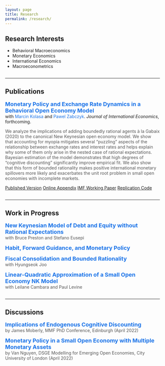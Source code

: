 ```yaml
---
layout: page
title: Research
permalink: /research/
---
```


<h2>Research Interests</h2>

- Behavioral Macroeconomics  
- Monetary Economics  
- International Economics  
- Macroeconometrics  

<hr style="margin: 30px 0;">

<h2>Publications</h2>

<p>
  <a href="https://www.sciencedirect.com/science/article/pii/S0022199625000431" target="_blank" style="font-size: 18px; font-weight: bold; color: #1a73e8; text-decoration: none;">
    Monetary Policy and Exchange Rate Dynamics in a Behavioral Open Economy Model
  </a><br>
  with 
  <a href="https://www.sghedoni.org/marcin-kolasa" target="_blank" style="color: #1a73e8; text-decoration: none;">Marcin Kolasa</a> and 
  <a href="https://www.ecb.europa.eu/pub/research/authors/profiles/pawel-zabczyk.en.html" target="_blank" style="color: #1a73e8; text-decoration: none;">Pawel Zabczyk</a>. 
  <em>Journal of International Economics</em>, forthcoming.
</p>

<p style="font-size: 14px; color: #555; margin-top: 5px;">
We analyze the implications of adding boundedly rational agents à la Gabaix (2020) to the canonical New Keynesian open economy model. We show that accounting for myopia mitigates several “puzzling” aspects of the relationship between exchange rates and interest rates and helps explain why some of them only arise in the nested case of rational expectations. Bayesian estimation of the model demonstrates that high degrees of “cognitive discounting” significantly improve empirical fit. We also show that this form of bounded rationality makes positive international monetary spillovers more likely and exacerbates the unit root problem in small open economies with incomplete markets.
</p>

<p class="research-buttons">
  <a class="research-btn" href="{{ site.baseurl }}/Files/JIE_pre.pdf" target="_blank">Published Version</a>
  <a class="research-btn" href="{{ site.baseurl }}/Files/JIE_app.pdf" target="_blank">Online Appendix</a>
  <a class="research-btn" href="{{ site.baseurl }}/Files/IMF_WP.pdf" target="_blank">IMF Working Paper</a>
  <a class="research-btn" href="https://data.mendeley.com/datasets/88kmcfxk8k/1" target="_blank">Replication Code</a>
</p> 

<hr style="margin: 30px 0;">

<h2>Work in Progress</h2>

<p style="margin-bottom: 0.5rem;">
  <span style="font-size: 18px; font-weight: bold; color: #1a73e8;">
    New Keynesian Model of Debt and Equity without Rational Expectations
  </span><br>
  <span style="font-size: 14px; color: #555;">
    with Bruce Preston and Stefano Eusepi
  </span>
</p>

<p style="margin-bottom: 0.5rem;">
  <span style="font-size: 18px; font-weight: bold; color: #1a73e8;">
    Habit, Forward Guidance, and Monetary Policy
  </span>
</p>

<p style="margin-bottom: 0.5rem;">
  <span style="font-size: 18px; font-weight: bold; color: #1a73e8;">
    Fiscal Consolidation and Bounded Rationality
  </span><br>
  <span style="font-size: 14px; color: #555;">
    with Hyungseok Joo
  </span>
</p>

<p style="margin-bottom: 0.5rem;">
  <span style="font-size: 18px; font-weight: bold; color: #1a73e8;">
    Linear-Quadratic Approximation of a Small Open Economy NK Model
  </span><br>
  <span style="font-size: 14px; color: #555;">
    with Leilane Cambara and Paul Levine
  </span>
</p>

<hr style="margin: 30px 0;">

<h2>Discussions</h2>

<p style="margin-bottom: 0.5rem;">
  <span style="font-size: 18px; font-weight: bold; color: #1a73e8;">
    Implications of Endogenous Cognitive Discounting
  </span><br>
  <span style="font-size: 14px; color: #555;">
    by James Moberly, MMF PhD Conference, Edinburgh (April 2022)
  </span>
</p>

<p style="margin-bottom: 0.5rem;">
  <span style="font-size: 18px; font-weight: bold; color: #1a73e8;">
    Monetary Policy in a Small Open Economy with Multiple Monetary Assets
  </span><br>
  <span style="font-size: 14px; color: #555;">
    by Van Nguyen, DSGE Modelling for Emerging Open Economies, City University of London (April 2022)
  </span>
</p>
